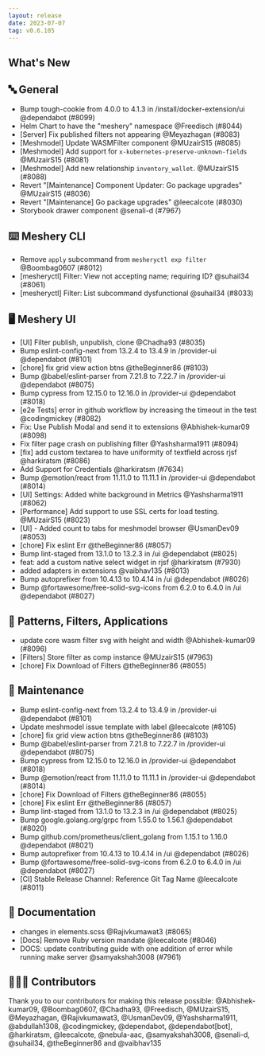 ```yaml
---
layout: release
date: 2023-07-07
tag: v0.6.105
---
```


## What's New

## 🔤 General

- Bump tough-cookie from 4.0.0 to 4.1.3 in /install/docker-extension/ui @dependabot (#8099)
- Helm Chart to have the "meshery" namespace @Freedisch (#8044)
- [Server] Fix published filters not appearing @Meyazhagan (#8083)
- [Meshmodel] Update WASMFilter component @MUzairS15 (#8085)
- [Meshmodel] Add support for `x-kubernetes-preserve-unknown-fields` @MUzairS15 (#8081)
- [Meshmodel] Add new relationship `inventory_wallet`. @MUzairS15 (#8088)
- Revert "[Maintenance] Component Updater: Go package upgrades" @MUzairS15 (#8036)
- Revert "[Maintenance] Go package upgrades" @leecalcote (#8030)
- Storybook drawer component @senali-d (#7967)

## ⌨️ Meshery CLI

- Remove `apply` subcommand from `mesheryctl exp filter` @Boombag0607 (#8012)
- [mesheryctl] Filter: View not accepting name; requiring ID? @suhail34 (#8061)
- [mesheryctl] Filter: List subcommand dysfunctional @suhail34 (#8033)

## 🖥 Meshery UI

- [UI] Filter publish, unpublish, clone @Chadha93 (#8035)
- Bump eslint-config-next from 13.2.4 to 13.4.9 in /provider-ui @dependabot (#8101)
- [chore] fix grid view action btns @theBeginner86 (#8103)
- Bump @babel/eslint-parser from 7.21.8 to 7.22.7 in /provider-ui @dependabot (#8075)
- Bump cypress from 12.15.0 to 12.16.0 in /provider-ui @dependabot (#8018)
- [e2e Tests] error in github workflow by increasing the timeout in the test @codingmickey (#8082)
- Fix: Use Publish Modal and send it to extensions @Abhishek-kumar09 (#8098)
- Fix filter page crash on publishing filter @Yashsharma1911 (#8094)
- [fix] add custom textarea to have uniformity of textfield across rjsf @harkiratsm (#8086)
- Add Support for Credentials @harkiratsm (#7634)
- Bump @emotion/react from 11.11.0 to 11.11.1 in /provider-ui @dependabot (#8014)
- [UI] Settings: Added white background in Metrics @Yashsharma1911 (#8062)
- [Performance] Add support to use SSL certs for load testing. @MUzairS15 (#8023)
- [UI] - Added count to tabs for meshmodel browser @UsmanDev09 (#8053)
- [chore] Fix eslint Err @theBeginner86 (#8057)
- Bump lint-staged from 13.1.0 to 13.2.3 in /ui @dependabot (#8025)
- feat: add a custom native select widget in rjsf @harkiratsm (#7930)
- added adapters in extensions @vaibhav135 (#8013)
- Bump autoprefixer from 10.4.13 to 10.4.14 in /ui @dependabot (#8026)
- Bump @fortawesome/free-solid-svg-icons from 6.2.0 to 6.4.0 in /ui @dependabot (#8027)

## 🔋 Patterns, Filters, Applications

- update core wasm filter svg with height and width @Abhishek-kumar09 (#8096)
- [Filters] Store filter as comp instance @MUzairS15 (#7963)
- [chore] Fix Download of Filters @theBeginner86 (#8055)

## 🧰 Maintenance

- Bump eslint-config-next from 13.2.4 to 13.4.9 in /provider-ui @dependabot (#8101)
- Update meshmodel issue template with label @leecalcote (#8105)
- [chore] fix grid view action btns @theBeginner86 (#8103)
- Bump @babel/eslint-parser from 7.21.8 to 7.22.7 in /provider-ui @dependabot (#8075)
- Bump cypress from 12.15.0 to 12.16.0 in /provider-ui @dependabot (#8018)
- Bump @emotion/react from 11.11.0 to 11.11.1 in /provider-ui @dependabot (#8014)
- [chore] Fix Download of Filters @theBeginner86 (#8055)
- [chore] Fix eslint Err @theBeginner86 (#8057)
- Bump lint-staged from 13.1.0 to 13.2.3 in /ui @dependabot (#8025)
- Bump google.golang.org/grpc from 1.55.0 to 1.56.1 @dependabot (#8020)
- Bump github.com/prometheus/client_golang from 1.15.1 to 1.16.0 @dependabot (#8021)
- Bump autoprefixer from 10.4.13 to 10.4.14 in /ui @dependabot (#8026)
- Bump @fortawesome/free-solid-svg-icons from 6.2.0 to 6.4.0 in /ui @dependabot (#8027)
- [CI] Stable Release Channel: Reference Git Tag Name @leecalcote (#8011)

## 📖 Documentation

- changes in elements.scss @Rajivkumawat3 (#8065)
- [Docs] Remove Ruby version mandate @leecalcote (#8046)
- DOCS: update contributing guide with one addition of error while running make server @samyakshah3008 (#7961)

## 👨🏽‍💻 Contributors

Thank you to our contributors for making this release possible:
@Abhishek-kumar09, @Boombag0607, @Chadha93, @Freedisch, @MUzairS15, @Meyazhagan, @Rajivkumawat3, @UsmanDev09, @Yashsharma1911, @abdullah1308, @codingmickey, @dependabot, @dependabot[bot], @harkiratsm, @leecalcote, @nebula-aac, @samyakshah3008, @senali-d, @suhail34, @theBeginner86 and @vaibhav135
